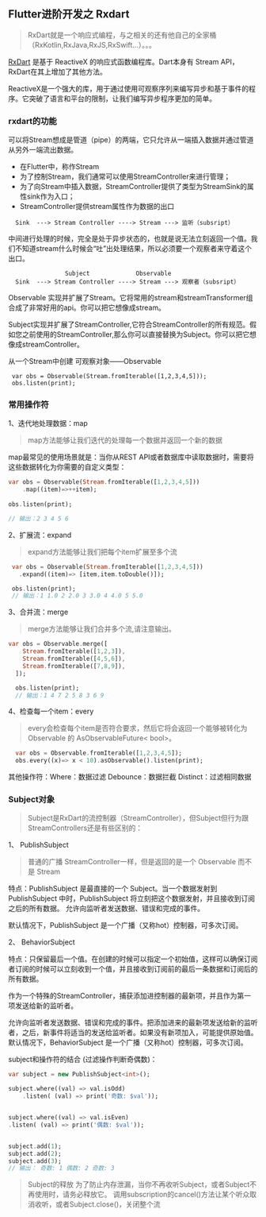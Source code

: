 ## Flutter进阶开发之 Rxdart
> RxDart就是一个响应式编程，与之相关的还有他自己的全家桶（RxKotlin,RxJava,RxJS,RxSwift…）。。。
  
  [RxDart](https://github.com/ReactiveX/rxdart) 是基于 ReactiveX 的响应式函数编程库。Dart本身有 Stream API，RxDart在其上增加了其他方法。
  
  ReactiveX是一个强大的库，用于通过使用可观察序列来编写异步和基于事件的程序。它突破了语言和平台的限制，让我们编写异步程序更加的简单。

### rxdart的功能

可以将Stream想成是管道（pipe）的两端，它只允许从一端插入数据并通过管道从另外一端流出数据。
  
  * 在Flutter中，称作Stream
  * 为了控制Stream，我们通常可以使用StreamController来进行管理；
  * 为了向Stream中插入数据，StreamController提供了类型为StreamSink的属性sink作为入口；
  * StreamController提供stream属性作为数据的出口
  
```
  Sink  ---> Stream Controller ----> Stream ---> 监听（subsript）
```

中间进行处理的时候，完全是处于异步状态的，也就是说无法立刻返回一个值。我们不知道stream什么时候会“吐”出处理结果，所以必须要一个观察者来守着这个出口。

``` 
                Subject             Observable
  Sink  ---> Stream Controller ----> Stream ---> 观察者（subsript）
```
Observable 实现并扩展了Stream。它将常用的stream和streamTransformer组合成了非常好用的api。你可以把它想像成stream。

Subject实现并扩展了StreamController,它符合StreamController的所有规范。假如您之前使用的StreamController,那么你可以直接替换为Subject。你可以把它想像成streamController。

从一个Stream中创建 可观察对象——Observable

``` 
 var obs = Observable(Stream.fromIterable([1,2,3,4,5]));
 obs.listen(print);
```

### 常用操作符
1、迭代地处理数据：map
  > map方法能够让我们迭代的处理每一个数据并返回一个新的数据

map最常见的使用场景就是：当你从REST API或者数据库中读取数据时，需要将这些数据转化为你需要的自定义类型：

```dart
var obs = Observable(Stream.fromIterable([1,2,3,4,5]))
    .map((item)=>++item);
    
obs.listen(print);

// 输出：2 3 4 5 6
```
 
2、扩展流：expand
  > expand方法能够让我们把每个item扩展至多个流
  
```dart
 var obs = Observable(Stream.fromIterable([1,2,3,4,5]))
   .expand((item)=> [item,item.toDouble()]);

 obs.listen(print);
 // 输出：1 1.0 2 2.0 3 3.0 4 4.0 5 5.0
```

3、合并流：merge
  > merge方法能够让我们合并多个流,请注意输出。
```dart
var obs = Observable.merge([
    Stream.fromIterable([1,2,3]),
    Stream.fromIterable([4,5,6]),
    Stream.fromIterable([7,8,9]),
  ]);

  obs.listen(print);
  // 输出：1 4 7 2 5 8 3 6 9
```
 
4、检查每一个item：every
  > every会检查每个item是否符合要求，然后它将会返回一个能够被转化为 Observable 的 AsObservableFuture< bool>。

```dart
  var obs = Observable.fromIterable([1,2,3,4,5]);
  obs.every((x)=> x < 10).asObservable().listen(print);
```

其他操作符：Where：数据过滤 Debounce：数据拦截 Distinct：过滤相同数据

### Subject对象
> Subject是RxDart的流控制器（StreamController），但Subject但行为跟StreamControllers还是有些区别的：

1、 PublishSubject

> 普通的广播 StreamController一样，但是返回的是一个 Observable 而不是 Stream

特点：PublishSubject 是最直接的一个 Subject。当一个数据发射到 PublishSubject 中时，PublishSubject 将立刻把这个数据发射，并且接收到订阅之后的所有数据。
允许向监听者发送数据、错误和完成的事件。

默认情况下，PublishSubject 是一个广播（又称hot）控制器，可多次订阅。

2、 BehaviorSubject

特点：只保留最后一个值。在创建的时候可以指定一个初始值，这样可以确保订阅者订阅的时候可以立刻收到一个值，并且接收到订阅前的最后一条数据和订阅后的所有数据。

作为一个特殊的StreamController，捕获添加进控制器的最新项，并且作为第一项发送给新的监听者。

允许向监听者发送数据、错误和完成的事件。把添加进来的最新项发送给新的监听者，之后，新事件将适当的发送给监听者。如果没有新项加入，可能提供原始值。
默认情况下，BehaviorSubject 是一个广播（又称hot）控制器，可多次订阅。

subject和操作符的结合 (过滤操作判断奇偶数)：

```dart
var subject = new PublishSubject<int>();

subject.where((val) => val.isOdd)
    .listen( (val) => print('奇数: $val'));


subject.where((val) => val.isEven)
.listen( (val) => print('偶数: $val'));


subject.add(1);
subject.add(2);
subject.add(3);
// 输出： 奇数: 1 偶数: 2 奇数: 3
```
 
> Subject的释放 为了防止内存泄漏，当你不再收听Subject，或者Subject不再使用时，请务必释放它。
> 调用subscription的cancel()方法让某个听众取消收听，或者Subject.close()，关闭整个流
